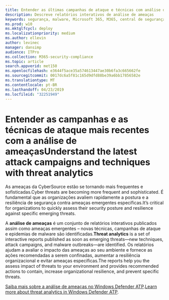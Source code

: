 ```yaml
---
title: Entender as últimas campanhas de ataque e técnicas com análise de ameaças
description: Descreve relatórios interativos de análise de ameaças
keywords: segurança, malware, Microsoft 365, M365, central de segurança, análise de ameaças, Windows Defender ATP, cyber, postura de segurança, ameaças emergentes
ms.prod: w10
ms.mktglfcycl: deploy
ms.localizationpriority: medium
ms.author: ellevin
author: levinec
manager: dansimp
audience: ITPro
ms.collection: M365-security-compliance
ms.topic: article
search.appverid: met150
ms.openlocfilehash: e3644f5ace35a574613447ae30b6fa3c665662fe
ms.sourcegitcommit: 0017dc6a5f81c165d9dfd88be39a6bb17856582e
ms.translationtype: MT
ms.contentlocale: pt-BR
ms.lasthandoff: 04/23/2019
ms.locfileid: "32251949"
---
```

# <a name="understand-the-latest-attack-campaigns-and-techniques-with-threat-analytics"></a><span data-ttu-id="94ebf-104">Entender as campanhas e as técnicas de ataque mais recentes com a análise de ameaças</span><span class="sxs-lookup"><span data-stu-id="94ebf-104">Understand the latest attack campaigns and techniques with threat analytics</span></span>

<span data-ttu-id="94ebf-105">As ameaças da CyberSource estão se tornando mais frequentes e sofisticadas.</span><span class="sxs-lookup"><span data-stu-id="94ebf-105">Cyber threats are becoming more frequent and sophisticated.</span></span> <span data-ttu-id="94ebf-106">É fundamental que as organizações avaliem rapidamente a postura e a resiliência de segurança contra ameaças emergentes específicas.</span><span class="sxs-lookup"><span data-stu-id="94ebf-106">It’s critical for organizations to quickly assess their security posture and resilience against specific emerging threats.</span></span>

<span data-ttu-id="94ebf-107">A **análise de ameaças** é um conjunto de relatórios interativos publicados assim como ameaças emergentes – novas técnicas, campanhas de ataque e epidemias de malware são identificadas.</span><span class="sxs-lookup"><span data-stu-id="94ebf-107">**Threat analytics** is a set of interactive reports published as soon as emerging threats—new techniques, attack campaigns, and malware outbreaks—are identified.</span></span> <span data-ttu-id="94ebf-108">Os relatórios ajudam a avaliar o impacto das ameaças ao seu ambiente e fornece as ações recomendadas a serem confinadas, aumentar a resiliência organizacional e evitar ameaças específicas.</span><span class="sxs-lookup"><span data-stu-id="94ebf-108">The reports help you the assess impact of threats to your environment and provides recommended actions to contain, increase organizational resilience, and prevent specific threats.</span></span>

<span data-ttu-id="94ebf-109">[Saiba mais sobre a análise de ameaças no Windows Defender ATP](https://docs.microsoft.com/en-us/windows/security/threat-protection/windows-defender-atp/threat-analytics).</span><span class="sxs-lookup"><span data-stu-id="94ebf-109">[Learn more about threat analytics in Windows Defender ATP](https://docs.microsoft.com/en-us/windows/security/threat-protection/windows-defender-atp/threat-analytics).</span></span>  

